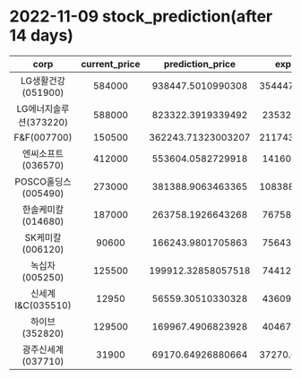 # 2022-11-09 stock_prediction(after 14 days)

|   corp   |   current_price   |   prediction_price   |   expected_profit   |
|:--------:|:-----------------:|:--------------------:|:-------------------:|
|LG생활건강(051900)|584000|938447.5010990308|354447.50109903084|
|LG에너지솔루션(373220)|588000|823322.3919339492|235322.3919339492|
|F&F(007700)|150500|362243.71323003207|211743.71323003207|
|엔씨소프트(036570)|412000|553604.0582729918|141604.0582729918|
|POSCO홀딩스(005490)|273000|381388.9063463365|108388.90634633647|
|한솔케미칼(014680)|187000|263758.1926643268|76758.19266432681|
|SK케미칼(006120)|90600|166243.9801705863|75643.98017058629|
|녹십자(005250)|125500|199912.32858057518|74412.32858057518|
|신세계 I&C(035510)|12950|56559.30510330328|43609.30510330328|
|하이브(352820)|129500|169967.4906823928|40467.49068239279|
|광주신세계(037710)|31900|69170.64926880664|37270.649268806636|
